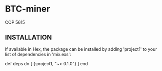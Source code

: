 # BTC-miner
COP 5615 

## INSTALLATION

If available in Hex, the package can be installed by adding 'project1' to your list of dependencies in 'mix.exs':

def deps do
  [
    {:project1, "~> 0.1.0"}
  ]
end
